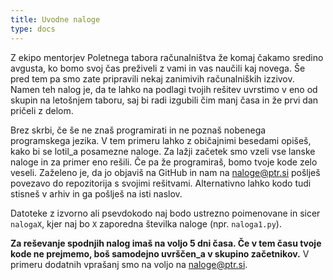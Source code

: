 ```yaml
---
title: Uvodne naloge
type: docs
---
```


Z ekipo mentorjev Poletnega tabora računalništva že komaj čakamo sredino avgusta, ko bomo svoj čas preživeli z vami in vas naučili kaj novega. Še pred tem pa smo zate pripravili nekaj zanimivih računalniških izzivov. Namen teh nalog je, da te lahko na podlagi tvojih rešitev uvrstimo v eno od skupin na letošnjem taboru, saj bi radi izgubili čim manj časa in že prvi dan pričeli z delom.

Brez skrbi, če še ne znaš programirati in ne poznaš nobenega programskega jezika. V tem primeru lahko z običajnimi besedami opišeš, kako bi se lotil_a posamezne naloge. Za lažji začetek smo vzeli vse lanske naloge in za primer eno rešili. Če pa že programiraš, bomo tvoje kode zelo veseli. Zaželeno je, da jo objaviš na GitHub in nam na naloge@ptr.si pošlješ povezavo do repozitorija s svojimi rešitvami. Alternativno lahko kodo tudi stisneš v arhiv in ga pošlješ na isti naslov.

Datoteke z izvorno ali psevdokodo naj bodo ustrezno poimenovane in sicer `nalogaX`, kjer naj bo `X` zaporedna številka naloge (npr. `naloga1.py`).

**Za reševanje spodnjih nalog imaš na voljo 5 dni časa. Če v tem času tvoje kode ne prejmemo, boš samodejno uvrščen_a v skupino začetnikov.** V primeru dodatnih vprašanj smo na voljo na naloge@ptr.si.
